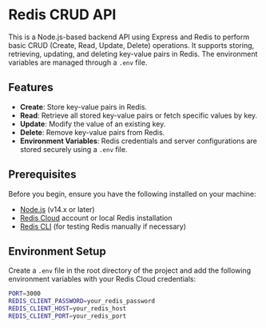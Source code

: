 # Redis CRUD API

This is a Node.js-based backend API using Express and Redis to perform basic CRUD (Create, Read, Update, Delete) operations. It supports storing, retrieving, updating, and deleting key-value pairs in Redis. The environment variables are managed through a `.env` file.

## Features

- **Create**: Store key-value pairs in Redis.
- **Read**: Retrieve all stored key-value pairs or fetch specific values by key.
- **Update**: Modify the value of an existing key.
- **Delete**: Remove key-value pairs from Redis.
- **Environment Variables**: Redis credentials and server configurations are stored securely using a `.env` file.

## Prerequisites

Before you begin, ensure you have the following installed on your machine:

- [Node.js](https://nodejs.org/) (v14.x or later)
- [Redis Cloud](https://redis.com/try-free/) account or local Redis installation
- [Redis CLI](https://redis.io/topics/rediscli) (for testing Redis manually if necessary)

## Environment Setup

Create a `.env` file in the root directory of the project and add the following environment variables with your Redis Cloud credentials:

```bash
PORT=3000
REDIS_CLIENT_PASSWORD=your_redis_password
REDIS_CLIENT_HOST=your_redis_host
REDIS_CLIENT_PORT=your_redis_port
